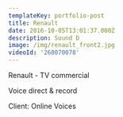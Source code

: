 ```yaml
---
templateKey: portfolio-post
title: Renault
date: 2016-10-05T13:01:37.000Z
description: Sound D
image: /img/renault_front2.jpg
videoId: '268070078'
---
```

Renault - TV commercial

Voice direct & record

Client: Online Voices
